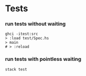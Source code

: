 # Tests

### run tests without waiting
```
ghci -itest:src
> :load test/Spec.hs
> main
# > :reload
```

### run tests with pointless waiting

```
stack test
```
